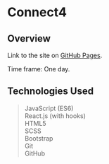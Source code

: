 # Connect4

## Overview
Link to the site on [GitHub Pages](https://charlotte-thomas.github.io/React-Connect4/).

Time frame: One day.

## Technologies Used

> JavaScript (ES6)   
> React.js (with hooks)       
> HTML5       
> SCSS     
> Bootstrap  
> Git  
> GitHub


